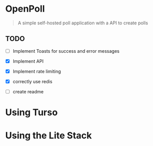 # OpenPoll

> A simple self-hosted poll application with a API to create polls


## TODO

- [ ] Implement Toasts for success and error messages 
- [x] Implement API
- [x] Implement rate limiting
- [x] correctly use redis
- [ ] create readme



# Using Turso 

# Using the Lite Stack
